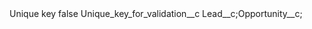 <?xml version="1.0" encoding="UTF-8"?>
<CustomMetadata xmlns="http://soap.sforce.com/2006/04/metadata" xmlns:xsi="http://www.w3.org/2001/XMLSchema-instance" xmlns:xsd="http://www.w3.org/2001/XMLSchema">
    <label>Unique key</label>
    <protected>false</protected>
    <values>
        <field>Unique_key_for_validation__c</field>
        <value xsi:type="xsd:string">Lead__c;Opportunity__c;</value>
    </values>
</CustomMetadata>
